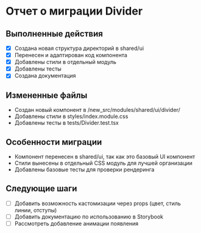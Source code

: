 # Отчет о миграции Divider

## Выполненные действия
- [x] Создана новая структура директорий в shared/ui
- [x] Перенесен и адаптирован код компонента
- [x] Добавлены стили в отдельный модуль
- [x] Добавлены тесты
- [x] Создана документация

## Измененные файлы
- Создан новый компонент в /new_src/modules/shared/ui/divider/
- Добавлены стили в styles/index.module.css
- Добавлены тесты в tests/Divider.test.tsx

## Особенности миграции
- Компонент перенесен в shared/ui, так как это базовый UI компонент
- Стили вынесены в отдельный CSS модуль для лучшей организации
- Добавлены базовые тесты для проверки рендеринга

## Следующие шаги
- [ ] Добавить возможность кастомизации через props (цвет, стиль линии, отступы)
- [ ] Добавить документацию по использованию в Storybook
- [ ] Рассмотреть добавление анимации появления 
